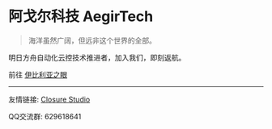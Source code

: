 # 阿戈尔科技  AegirTech

> 海洋虽然广阔，但远非这个世界的全部。

明日方舟自动化云控技术推进者，加入我们，即刻返航。

前往 [伊比利亚之眼](https://ark.aegirtech.com/)

---

友情链接: [Closure Studio](https://github.com/closure-studio)

QQ交流群: 629618641
